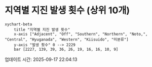 # 지역별 지진 발생 횟수 (상위 10개)

```mermaid
xychart-beta
    title "지역별 지진 발생 횟수"
    x-axis ["Adjacent", "Off", "Southern", "Northern", "Noto,", "Central", "Hyuganada", "Western", "Kiisuido", "미분류"]
    y-axis "발생 횟수" 0 --> 2229
    bar [2227, 139, 39, 36, 26, 19, 16, 16, 10, 9]
```

업데이트 시간: 2025-09-17 22:04:13
